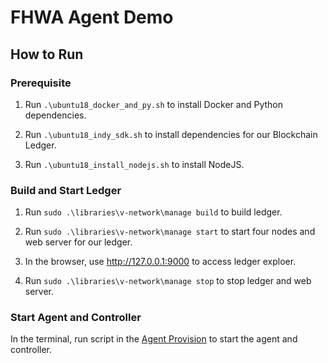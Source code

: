 # FHWA Agent Demo 


## How to Run 


### Prerequisite 

1. Run `.\ubuntu18_docker_and_py.sh` to install Docker and Python dependencies. 

2. Run `.\ubuntu18_indy_sdk.sh` to install dependencies for our Blockchain Ledger.
 
3. Run `.\ubuntu18_install_nodejs.sh` to install NodeJS.


### Build and Start Ledger 

1. Run `sudo .\libraries\v-network\manage build` to build ledger.

2. Run `sudo .\libraries\v-network\manage start` to start four nodes and web server for our ledger. 

3. In the browser, use http://127.0.0.1:9000 to access ledger exploer. 

4. Run `sudo .\libraries\v-network\manage stop` to stop ledger and web server. 


### Start Agent and Controller 

In the terminal, run script in the [Agent Provision](cloudagent_provision.md) to start the agent and controller.


<!-- # Toolbox Vue (Under development)

- [How to Run](#how-to-run)
- [Instructions](#instructions)
  - [Start Toolbox Vue tool](#Start Toolbox Vue tool)
  - [Start three agents](#Start three agents)
  - [Stopping the Lab](#stopping-the-lab)




## How to Run

Since the original Aries Toolbox is an [Electron](https://www.electronjs.org/) app, to run this tool you need to install the basic envonriment which inclcudes [nodejs](https://nodejs.org/) and [npm](https://www.npmjs.com/) (node package manager) installed. 


## Instructions

Please open up two terminals running bash, and we’ll start in the first.


### Start Toolbox Vue tool

Use the following command to build and start toolbox, 

`
source LaunchAriesToolbox.sh
`


### Start three agents

Use vdkms-ca.sh, vdkms-sp.sh, and vdkms-alice.sh to start three agents. -->




<!-- ### Stopping the Lab

To stop the Aries Toolbox, go to one of the screens and choose the top menu item “File/Quit.” In the first terminal, you will be back at the command line, and you can exit.

To stop the ACA-Py agents, go to the second terminal and:




*   Hit Ctrl-C to terminate the agents.
*   To cleanup the docker sessions run:

        ```
        docker-compose -f docker-compose_alice_bob.yml down

        ```


Exit out of the second terminal session. -->

